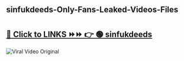 
 ## sinfukdeeds-Only-Fans-Leaked-Videos-Files

# <h2><a href="https://mediaupload.pro?sinfukdeeds">🔗 Click to LINKS ⏩⏩ 👉 🟢 sinfukdeeds </a></h2>

<a href="https://mediaupload.pro?sinfukdeeds" rel="nofollow" data-target="animated-image.originalLink"><img src="https://i.ibb.co.com/xMMVF88/686577567.gif" alt="Viral Video Original" style="max-width: 100%; display: inline-block;" data-target="animated-image.originalImage"></a>